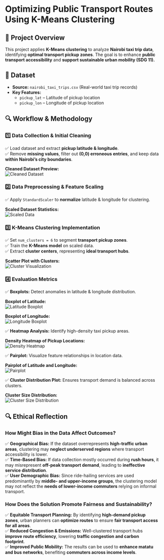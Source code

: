 # Optimizing Public Transport Routes Using K-Means Clustering  

## 🚀 Project Overview  
This project applies **K-Means clustering** to analyze **Nairobi taxi trip data**, identifying **optimal transport pickup zones**. The goal is to enhance **public transport accessibility** and **support sustainable urban mobility (SDG 11).**  

## 📂 Dataset  
- **Source:** `nairobi_taxi_trips.csv` (Real-world taxi trip records)  
- **Key Features:**  
  - `pickup_lat` – Latitude of pickup location  
  - `pickup_lon` – Longitude of pickup location  

## 🔍 Workflow & Methodology  

### 1️⃣ Data Collection & Initial Cleaning  
✅ Load dataset and extract **pickup latitude & longitude**.  
✅ Remove **missing values**, filter out **(0,0) erroneous entries**, and keep data **within Nairobi’s city boundaries**.  

**Cleaned Dataset Preview:**  
![Cleaned Dataset](cleaned_dataset.png)  

### 2️⃣ Data Preprocessing & Feature Scaling  
✅ Apply `StandardScaler` to **normalize** latitude & longitude for clustering.  

**Scaled Dataset Statistics:**  
![Scaled Data](scaled_data.png) 

### 3️⃣ K-Means Clustering Implementation  
✅ Set `num_clusters = 6` to segment **transport pickup zones**.  
✅ Train the **K-Means model** on scaled data.  
✅ Extract **cluster centers**, representing **ideal transport hubs**.  

**Scatter Plot with Clusters:**  
![Cluster Visualization](cluster_visualization.png)  

### 4️⃣ Evaluation Metrics  
✅ **Boxplots:** Detect anomalies in latitude & longitude distribution.  

**Boxplot of Latitude:**  
![Latitude Boxplot](boxplot_latitude.png)  

**Boxplot of Longitude:**  
![Longitude Boxplot](boxplot_longitude.png)  

✅ **Heatmap Analysis:** Identify high-density taxi pickup areas.  

**Density Heatmap of Pickup Locations:**  
![Density Heatmap](density_heatmap.png)  

✅ **Pairplot:** Visualize feature relationships in location data.  

**Pairplot of Latitude and Longitude:**  
![Pairplot](pairplot.png)  

✅ **Cluster Distribution Plot:** Ensures transport demand is balanced across clusters.  

**Cluster Size Distribution:**  
![Cluster Size Distribution](cluster_distribution.png)  

## 🔍 Ethical Reflection  

### How Might Bias in the Data Affect Outcomes?  
✅ **Geographical Bias:** If the dataset overrepresents **high-traffic urban areas**, clustering may **neglect underserved regions** where transport accessibility is lower.  
✅ **Time-Based Bias:** If data collection mostly occurred during **rush hours**, it may misrepresent **off-peak transport demand**, leading to **ineffective service distribution**.  
✅ **User Demographic Bias:** Since ride-hailing services are used predominantly by **middle- and upper-income groups**, the clustering model may not reflect the **needs of lower-income commuters** relying on informal transport.  

### How Does the Solution Promote Fairness and Sustainability?  
✅ **Equitable Transport Planning:** By identifying **high-demand pickup zones**, urban planners can **optimize routes** to ensure **fair transport access for all areas**.  
✅ **Reduced Congestion & Emissions:** Well-clustered transport hubs **improve route efficiency**, lowering **traffic congestion and carbon footprint**.  
✅ **Improved Public Mobility:** The results can be used to **enhance matatu and bus networks**, benefiting **commuters across income levels**.  

